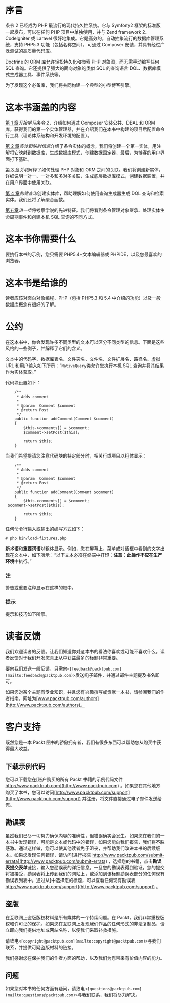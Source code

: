 # 序言

条令 2 已经成为 PHP 最流行的现代持久性系统。它与 Symfony2 框架的标准版一起发布，可以在任何 PHP 项目中单独使用，并与 Zend framework 2、CodeIgniter 或 Laravel 很好地集成。它是高效的，自动抽象流行的数据库管理系统，支持 PHP5.3 功能（包括名称空间），可通过 Composer 安装，并具有经过广泛测试的高质量代码库。

Doctrine 的 ORM 库允许轻松持久化和检索 PHP 对象图，而无需手动编写任何 SQL 查询。它还提供了强大的面向对象的类似 SQL 的查询语言 DQL、数据库模式生成器工具、事件系统等。

为了发现这个必备库，我们将共同构建一个典型的小型博客引擎。

# 这本书涵盖的内容

[第 1 章](1.html "Chapter 1. Getting Started with Doctrine 2")*开始学习条令 2*，介绍如何通过 Composer 安装公共、DBAL 和 ORM 库，获得我们的第一个实体管理器，并在介绍我们在本书中构建的项目后配置命令行工具（理论体系结构和开发环境的配置）。

[第 2 章](2.html "Chapter 2. Entities and Mapping Information")*实体和映射信息*介绍了条令实体的概念。我们将创建一个第一实体，用注解将它映射到数据库，生成数据库模式，创建数据固定器，最后，为博客的用户界面打下基础。

[第 3 章](3.html "Chapter 3. Associations")*关联*解释了如何处理 PHP 对象和 ORM 之间的关联。我们将创建新实体，详细说明一对一、一对多和多对多关联，生成底层数据库模式，创建数据装置，并在用户界面中使用关联。

[第 4 章](4.html "Chapter 4. Building Queries")*构建查询*创建实体库，帮助理解如何使用查询生成器生成 DQL 查询和检索实体。我们还将了解聚合函数。

[第五章](5.html "Chapter 5. Going Further")*进一步*将考察学说的先进特征。我们将看到条令管理对象继承、处理实体生命周期事件和创建本机 SQL 查询的不同方式。

# 这本书你需要什么

要执行本书的示例，您只需要 PHP5.4+文本编辑器或 PHPIDE，以及您最喜欢的浏览器。

# 这本书是给谁的

读者应该对面向对象编程、PHP（包括 PHP5.3 和 5.4 中介绍的功能）以及一般数据库概念有很好的了解。

# 公约

在这本书中，你会发现许多不同类型的文本可以区分不同类型的信息。下面是这些风格的一些例子，并解释了它们的含义。

文本中的代码字、数据库表名、文件夹名、文件名、文件扩展名、路径名、虚拟 URL 和用户输入如下所示：“`NativeQuery`类允许您执行本机 SQL 查询并将其结果作为实体获取。”

代码块设置如下：

```
    /**
     * Adds comment
     *
     * @param  Comment $comment
     * @return Post
     */
    public function addComment(Comment $comment)
    {
        $this->comments[] = $comment;
        $comment->setPost($this);

        return $this;
    }
```

当我们希望提请您注意代码块的特定部分时，相关行或项目以粗体显示：

```
    /**
     * Adds comment
     *
     * @param  Comment $comment
     * @return Post
     */
    public function addComment(Comment $comment)
    {
        $this->comments[] = $comment;
 $comment->setPost($this);

        return $this;
    }
```

任何命令行输入或输出的编写方式如下：

```
# php bin/load-fixtures.php

```

**新术语**和**重要词语**以粗体显示。例如，您在屏幕上、菜单或对话框中看到的文字出现在文本中，如下所示：“以下文本必须在终端中打印：**注意：此操作不应在生产环境**中执行。”

### 注

警告或重要注释显示在这样的框中。

### 提示

提示和技巧如下所示。

# 读者反馈

我们欢迎读者的反馈。让我们知道你对这本书的看法你喜欢或可能不喜欢什么。读者反馈对于我们开发您真正从中获益最多的标题非常重要。

要向我们发送一般反馈，只需向`<[feedback@packtpub.com](mailto:feedback@packtpub.com)>`发送电子邮件，并通过邮件主题提及书名即可。

如果您对某个主题有专业知识，并且您有兴趣撰写或贡献一本书，请参阅我们的作者指南，网址为[www.packtpub.com/authors](http://www.packtpub.com/authors)。

# 客户支持

既然您是一本 Packt 图书的骄傲拥有者，我们有很多东西可以帮助您从购买中获得最大收益。

## 下载示例代码

您可以下载您在[账户购买的所有 Packt 书籍的示例代码文件 http://www.packtpub.com](http://www.packtpub.com) 。如果您在其他地方购买了本书，您可以访问[http://www.packtpub.com/support](http://www.packtpub.com/support) 并注册，将文件直接通过电子邮件发送给您。

## 勘误表

虽然我们已尽一切努力确保内容的准确性，但错误确实会发生。如果您在我们的一本书中发现错误，可能是文本或代码中的错误，如果您能向我们报告，我们将不胜感激。通过这样做，您可以使其他读者免于沮丧，并帮助我们改进本书的后续版本。如果您发现任何错误，请访问[进行报告 http://www.packtpub.com/submit-errata](http://www.packtpub.com/submit-errata) ，选择您的书籍，点击**勘误表****提交****表单**链接，输入您勘误表的详细信息。一旦您的勘误表得到验证，您的提交将被接受，勘误表将上传到我们的网站上，或添加到该标题勘误表部分的任何现有勘误表列表中。通过从[中选择您的标题，可以查看任何现有勘误表 http://www.packtpub.com/support](http://www.packtpub.com/support) 。

## 盗版

在互联网上盗版版权材料是所有媒体的一个持续问题。在 Packt，我们非常重视版权和许可证的保护。如果您在互联网上发现我们作品的任何形式的非法复制品，请立即向我们提供地址或网站名称，以便我们采取补救措施。

请致电`<[copyright@packtpub.com](mailto:copyright@packtpub.com)>`与我们联系，并提供可疑盗版材料的链接。

我们感谢您在保护我们的作者方面的帮助，以及我们为您带来有价值内容的能力。

## 问题

如果您对本书的任何方面有疑问，请致电`<[questions@packtpub.com](mailto:questions@packtpub.com)>`与我们联系，我们将尽力解决。